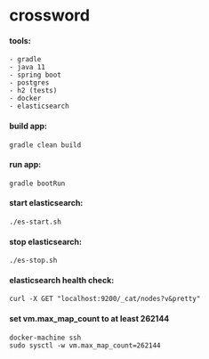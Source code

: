 # crossword

#### tools:
    - gradle
    - java 11
    - spring boot
    - postgres
    - h2 (tests)
    - docker 
    - elasticsearch

#### build app:
    gradle clean build
 
#### run app:
    gradle bootRun
  
#### start elasticsearch:
    ./es-start.sh
 
#### stop elasticsearch:
    ./es-stop.sh

#### elasticsearch health check:
    curl -X GET "localhost:9200/_cat/nodes?v&pretty"

#### set vm.max_map_count to at least 262144
    docker-machine ssh
    sudo sysctl -w vm.max_map_count=262144
    
